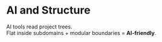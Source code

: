 # AI and Structure

AI tools read project trees.  
Flat inside subdomains + modular boundaries = **AI-friendly**.